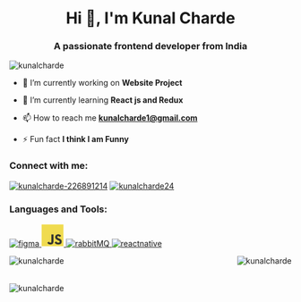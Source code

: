 <h1 align="center">Hi 👋, I'm Kunal Charde</h1>
<h3 align="center">A passionate frontend developer from India</h3>

<p align="left"> <img src="https://komarev.com/ghpvc/?username=kunalcharde&label=Profile%20views&color=0e75b6&style=flat" alt="kunalcharde" /> </p>

- 🔭 I’m currently working on **Website Project**

- 🌱 I’m currently learning **React js and Redux**

- 📫 How to reach me **kunalcharde1@gmail.com**

- ⚡ Fun fact **I think I am Funny**

<h3 align="left">Connect with me:</h3>
<p align="left">
<a href="https://linkedin.com/in/kunalcharde-226891214" target="blank"><img align="center" src="https://raw.githubusercontent.com/rahuldkjain/github-profile-readme-generator/master/src/images/icons/Social/linked-in-alt.svg" alt="kunalcharde-226891214" height="30" width="40" /></a>
<a href="https://instagram.com/kunalcharde24" target="blank"><img align="center" src="https://raw.githubusercontent.com/rahuldkjain/github-profile-readme-generator/master/src/images/icons/Social/instagram.svg" alt="kunalcharde24" height="30" width="40" /></a>
</p>

<h3 align="left">Languages and Tools:</h3>
<p align="left"> <a href="https://www.figma.com/" target="_blank" rel="noreferrer"> <img src="https://www.vectorlogo.zone/logos/figma/figma-icon.svg" alt="figma" width="40" height="40"/> </a> <a href="https://developer.mozilla.org/en-US/docs/Web/JavaScript" target="_blank" rel="noreferrer"> <img src="https://raw.githubusercontent.com/devicons/devicon/master/icons/javascript/javascript-original.svg" alt="javascript" width="40" height="40"/> </a> <a href="https://www.rabbitmq.com" target="_blank" rel="noreferrer"> <img src="https://www.vectorlogo.zone/logos/rabbitmq/rabbitmq-icon.svg" alt="rabbitMQ" width="40" height="40"/> </a> <a href="https://reactnative.dev/" target="_blank" rel="noreferrer"> <img src="https://reactnative.dev/img/header_logo.svg" alt="reactnative" width="40" height="40"/> </a> </p>

<p><img align="left" src="https://github-readme-stats.vercel.app/api/top-langs?username=kunalcharde&show_icons=true&locale=en&layout=compact" alt="kunalcharde" /></p>

<p>&nbsp;<img align="right" src="https://github-readme-stats.vercel.app/api?username=kunalcharde&show_icons=true&locale=en" alt="kunalcharde" /></p>

<p><br><img align="center" src="https://github-readme-streak-stats.herokuapp.com/?user=kunalcharde&" alt="kunalcharde" /></p>
